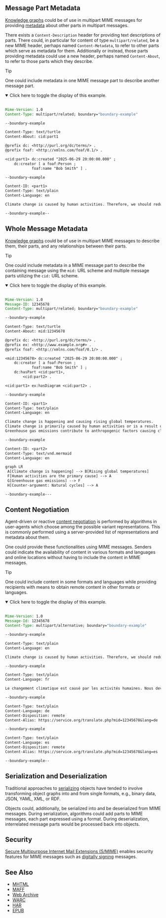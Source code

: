 ## Message Part Metadata

[Knowledge graphs](https://en.wikipedia.org/wiki/Knowledge_graph) could be of use in multipart MIME messages for providing [metadata](https://en.wikipedia.org/wiki/Metadata) about other parts in multipart messages.

There exists a `Content-Description` header for providing text descriptions of parts. There could, in particular for content of type `multipart/related`, be a new MIME header, perhaps named `Content-Metadata`, to refer to other parts which serve as metadata for them. Additionally or instead, those parts providing metadata could use a new header, perhaps named `Content-About`, to refer to those parts which they describe.

> [!TIP]
> One could include metadata in one MIME message part to describe another message part.
> 
> <details open>
> <summary>Click here to toggle the display of this example.</summary>
> <br>
> 
> ```email
> Mime-Version: 1.0
> Content-Type: multipart/related; boundary="boundary-example"
> 
> --boundary-example
> 
> Content-Type: text/turtle
> Content-About: cid:part1
> 
> @prefix dc: <http://purl.org/dc/terms/> .
> @prefix foaf: <http://xmlns.com/foaf/0.1/> .
> 
> <cid:part1> dc:created "2025-06-29 20:00:00.000" ;
>     dc:creator [ a foaf:Person ;
>             foaf:name "Bob Smith" ] .
> 
> --boundary-example
> 
> Content-ID: <part1>
> Content-Type: text/plain
> Content-Language: en
> 
> Climate change is caused by human activities. Therefore, we should reduce carbon emissions.
> 
> --boundary-example--
> ```
> </details>

## Whole Message Metadata

[Knowledge graphs](https://en.wikipedia.org/wiki/Knowledge_graph) could be of use in multipart MIME messages to describe them, their parts, and any relationships between their parts.

> [!TIP]
> One could include metadata in a MIME message part to describe the containing message using the `mid:` URL scheme and multiple message parts utilizing the `cid:` URL scheme.
> 
> <details open>
> <summary>Click here to toggle the display of this example.</summary>
> <br>
> 
> ```email
> Mime-Version: 1.0
> Message-ID: 12345678
> Content-Type: multipart/related; boundary="boundary-example"
> 
> --boundary-example
> 
> Content-Type: text/turtle
> Content-About: mid:12345678
> 
> @prefix dc: <http://purl.org/dc/terms/> .
> @prefix ex: <http://www.example.org#> .
> @prefix foaf: <http://xmlns.com/foaf/0.1/> .
> 
> <mid:12345678> dc:created "2025-06-29 20:00:00.000" ;
>     dc:creator [ a foaf:Person ;
>             foaf:name "Bob Smith" ] ;
>     dc:hasPart <cid:part1>,
>         <cid:part2> .
> 
> <cid:part1> ex:hasDiagram <cid:part2> .
> 
> --boundary-example
> 
> Content-ID: <part1>
> Content-Type: text/plain
> Content-Language: en
> 
> Climate change is happening and causing rising global temperatures.
> Climate change is primarily caused by human activities or is a result of natural cycles.
> Greenhouse gas emissions contribute to anthropogenic factors causing climate change.
> 
> --boundary-example
> 
> Content-ID: <part2>
> Content-Type: text/vnd.mermaid
> Content-Language: en
> 
> graph LR
>  A[Climate change is happening] --> B[Rising global temperatures]
>  F[Human activities are the primary cause] --> A
>  G[Greenhouse gas emissions] --> F
>  H[Counter-argument: Natural cycles] --> A
> 
> --boundary-example---
> ```
> </details>

## Content Negotiation

Agent-driven or reactive [content negotiation](https://en.wikipedia.org/wiki/Content_negotiation) is performed by algorithms in user-agents which choose among the possible variant representations. This is commonly performed using a server-provided list of representations and metadata about them.

One could provide these functionalities using MIME messages. Senders could indicate the availability of content in various formats and languages and online locations without having to include the content in MIME messages.

> [!TIP]
> One could include content in some formats and languages while providing recipients with means to obtain remote content in other formats or languages.
> 
> <details open>
> <summary>Click here to toggle the display of this example.</summary>
> <br>
> 
> ```email
> Mime-Version: 1.0
> Message-Id: 12345678
> Content-Type: multipart/alternative; boundary="boundary-example"
> 
> --boundary-example
> 
> Content-Type: text/plain
> Content-Language: en
> 
> Climate change is caused by human activities. Therefore, we should reduce carbon emissions.
> 
> --boundary-example
> 
> Content-Type: text/plain
> Content-Language: fr
> 
> Le changement climatique est causé par les activités humaines. Nous devons donc réduire les émissions de carbone.
> 
> --boundary-example
> 
> Content-Type: text/plain
> Content-Language: de
> Content-Disposition: remote
> Content-Alias: https://service.org/translate.php?mid=12345678&lang=de
> 
> --boundary-example
> 
> Content-Type: text/plain
> Content-Language: es
> Content-Disposition: remote
> Content-Alias: https://service.org/translate.php?mid=12345678&lang=es
> 
> --boundary-example--
> ```
> </details>

## Serialization and Deserialization

Traditional approaches to [serializing](https://en.wikipedia.org/wiki/Serialization) objects have tended to involve transforming object graphs into and from single formats, e.g., binary data, JSON, YAML, XML, or RDF.

Objects could, additionally, be serialized into and be deserialized from MIME messages. During serialization, algorithms could add parts to MIME messages, each part expressed using a format. During deserialization, interrelated message parts would be processed back into objects.

## Security

[Secure Multipurpose Internet Mail Extensions (S/MIME)](https://en.wikipedia.org/wiki/S/MIME) enables security features for MIME messages such as [digitally signing](https://en.wikipedia.org/wiki/Digital_signature) messages.

## See Also

* [MHTML](https://en.wikipedia.org/wiki/MHTML)
* [MAFF](https://en.wikipedia.org/wiki/Mozilla_Archive_Format)
* [Web Archive](https://en.wikipedia.org/wiki/Web_Archive_(file_format))
* [WARC](https://en.wikipedia.org/wiki/WARC_(file_format))
* [HAR](https://en.wikipedia.org/wiki/HAR_(file_format))
* [EPUB](https://en.wikipedia.org/wiki/EPUB)
